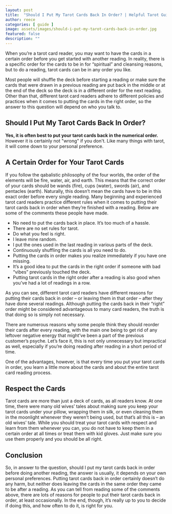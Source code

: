 ```yaml
---
layout: post
title:  "Should I Put My Tarot Cards Back In Order? | Helpful Tarot Guide"
author: reece
categories: [ guide ]
image: assets/images/should-i-put-my-tarot-cards-back-in-order.jpg
featured: false
description: ""
---
```


When you’re a tarot card reader, you may want to have the cards in a certain order before you get started with another reading. In reality, there is a specific order for the cards to be in for “spiritual” and cleansing reasons, but to do a reading, tarot cards can be in any order you like. 

Most people will shuffle the deck before starting a reading or make sure the cards that were drawn in a previous reading are put back in the middle or at the end of the deck so the deck is in a different order for the next reading. Other than that, different tarot card readers adhere to different policies and practices when it comes to putting the cards in the right order, so the answer to this question will depend on who you talk to.

## Should I Put My Tarot Cards Back In Order? 

**Yes, it is often best to put your tarot cards back in the numerical order.** However it is certainly not "wrong" if you don't. Like many things with tarot, it will come down to your personal preference.

## A Certain Order for Your Tarot Cards

If you follow the qabalistic philosophy of the four worlds, the order of the elements will be fire, water, air, and earth. This means that the correct order of your cards should be wands (fire), cups (water), swords (air), and pentacles (earth). Naturally, this doesn’t mean the cards have to be in this exact order before every single reading. Many beginning and experienced tarot card readers practice different rules when it comes to putting their tarot cards back in order when they’re finished with a reading. Below are some of the comments these people have made.

* No need to put the cards back in place. It’s too much of a hassle.
* There are no set rules for tarot.
* Do what you feel is right.
* I leave mine random.
* I put the ones used in the last reading in various parts of the deck.
* Continuously shuffling the cards is all you need to do.
* Putting the cards in order makes you realize immediately if you have one missing.
* It’s a good idea to put the cards in the right order if someone with bad “vibes” previously touched the deck.
* Putting tarot cards in the right order after a reading is also good when you’ve had a lot of readings in a row.
    
As you can see, different tarot card readers have different reasons for putting their cards back in order – or leaving them in that order – after they have done several readings. Although putting the cards back in their “right” order might be considered advantageous to many card readers, the truth is that doing so is simply not necessary.

There are numerous reasons why some people think they should reorder their cards after every reading, with the main one being to get rid of any leftover negative energy that might’ve been a part of the previous customer’s psyche. Let’s face it, this is not only unnecessary but impractical as well, especially if you’re doing reading after reading in a short period of time. 

One of the advantages, however, is that every time you put your tarot cards in order, you learn a little more about the cards and about the entire tarot card reading process.

## Respect the Cards

Tarot cards are more than just a deck of cards, as all readers know. At one time, there were many old wives’ tales about making sure you keep your tarot cards under your pillow, wrapping them in silk, or even cleaning them in the moonlight whenever they weren’t being used, but that’s all this is – an old wives’ tale. While you should treat your tarot cards with respect and learn from them whenever you can, you do not have to keep them in a certain order at all times or treat them with kid gloves. Just make sure you use them properly and you should be all right.

## Conclusion

So, in answer to the question, should I put my tarot cards back in order before doing another reading, the answer is usually, it depends on your own personal preferences. Putting tarot cards back in order certainly doesn’t do any harm, but neither does leaving the cards in the same order they came to be after a reading. As you can tell from reading some of the comments above, there are lots of reasons for people to put their tarot cards back in order, at least occasionally. In the end, though, it’s really up to you to decide if doing this, and how often to do it, is right for you.
